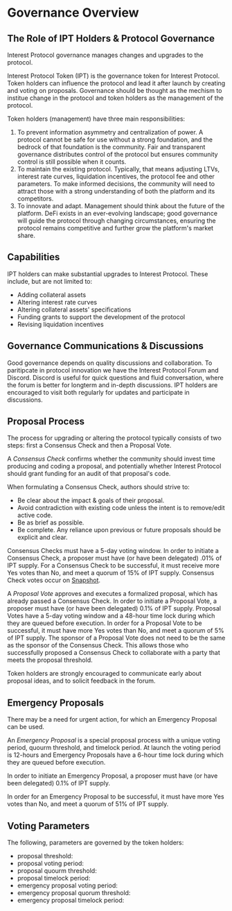 # Governance Overview

## The Role of IPT Holders & Protocol Governance 
Interest Protocol governance manages changes and upgrades to the protocol. 

Interest Protocol Token (IPT) is the governance token for Interest Protocol. Token holders can influence the protocol and lead it after launch by creating and voting on proposals. Governance should be thought as the mechism to institue change in the protocol and token holders as the management of the protocol.  

Token holders (management) have three main responsibilities: 
1. To prevent information asymmetry and centralization of power. A protocol cannot be safe for use without a strong foundation, and the bedrock of that foundation is the community. Fair and transparent governance distributes control of the protocol but ensures community control is still possible when it counts.
2. To maintain the existing protocol. Typically, that means adjusting LTVs, interest rate curves, liquidation incentives, the protocol fee and other parameters. To make informed decisions, the community will need to attract those with a strong understanding of both the platform and its competitors.
3. To innovate and adapt. Management should think about the future of the platform. DeFi exists in an ever-evolving landscape; good governance will guide the protocol through changing circumstances, ensuring the protocol remains competitive and further grow the platform's market share.

## Capabilities

IPT holders can make substantial upgrades to Interest Protocol. These include, but are not limited to:

- Adding collateral assets
- Altering interest rate curves
- Altering collateral assets' specifications
- Funding grants to support the development of the protocol
- Revising liquidation incentives

## Governance Communications & Discussions
Good governance depends on quality discussions and collaboration. To paritipcate in protocol innovation we have the Interest Protocol Forum and Discord. Discord is useful for quick questions and fluid conversation, where the forum is better for longterm and in-depth discussions. IPT holders are encouraged to visit both regularly for updates and participate in discussions.

## Proposal Process
The process for upgrading or altering the protocol typically consists of two steps: first a Consensus Check and then a Proposal Vote.

A *Consensus Check* confirms whether the community should invest time producing and coding a proposal, and potentially whether Interest Protocol should grant funding for an audit of that proposal's code.

When formulating a Consensus Check, authors should strive to:

- Be clear about the impact & goals of their proposal.
- Avoid contradiction with existing code unless the intent is to remove/edit active code.
- Be as brief as possible.
- Be complete. Any reliance upon previous or future proposals should be explicit and clear.

Consensus Checks must have a 5-day voting window. In order to initiate a Consensus Check, a proposer must have (or have been delegated) .01% of IPT supply. For a Consensus Check to be successful, it must receive more Yes votes than No, and meet a quorum of 15% of IPT supply. Consensus Check votes occur on [Snapshot](https://snapshot.org/#/).

A *Proposal Vote* approves and executes a formalized proposal, which has already passed a Consensus Check. In order to initiate a Proposal Vote, a proposer must have (or have been delegated) 0.1% of IPT supply. Proposal Votes have a 5-day voting window and a 48-hour time lock during which they are queued before execution. In order for a Proposal Vote to be successful, it must have more Yes votes than No, and meet a quorum of 5% of IPT supply. The sponsor of a Proposal Vote does not need to be the same as the sponsor of the Consensus Check. This allows those who successfully proposed a Consensus Check to collaborate with a party that meets the proposal threshold.

Token holders are strongly encouraged to communicate early about proposal ideas, and to solicit feedback in the forum. 

## Emergency Proposals

There may be a need for urgent action, for which an Emergency Proposal can be used.

An *Emergency Proposal* is a special proposal process with a unique voting period, quourm threshold, and timelock period. At launch the voting period is 12-hours and Emergency Proposals have a 6-hour time lock during which they are queued before execution.

In order to initiate an Emergency Proposal, a proposer must have (or have been delegated) 0.1% of IPT supply.

In order for an Emergency Proposal to be successful, it must have more Yes votes than No, and meet a quorum of 51% of IPT supply.


## Voting Parameters
The following, parameters are governed by the token holders:
* proposal threshold:
* proposal voting period:
* proposal quourm threshold:
* proposal timelock period:
* emergency proposal voting period:
* emergency proposal quorum threshold:
* emergency proposal timelock period:

